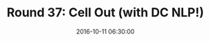 ---
layout: post
title:  "Round 37: Cell Out (with DC NLP!)"
date:   2016-10-11 06:30:00
status: notext
---